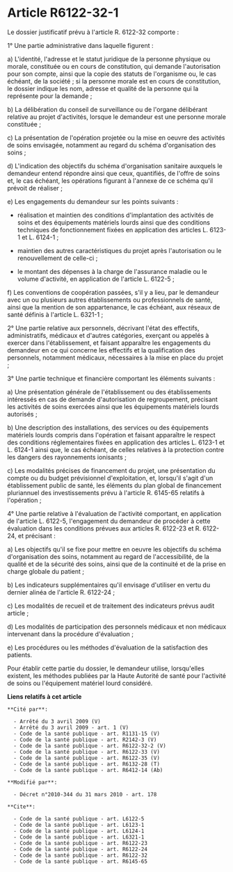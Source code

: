 # Article R6122-32-1

Le dossier justificatif prévu à l'article R. 6122-32  comporte : 

1° Une partie administrative dans laquelle figurent : 

a) L'identité, l'adresse et le statut juridique de la personne physique ou morale, constituée ou en cours de constitution,
qui demande l'autorisation pour son compte, ainsi que la copie des statuts de l'organisme ou, le cas échéant, de la société ;
si la personne morale est en cours de constitution, le dossier indique les nom, adresse et qualité de la personne qui la
représente pour la demande ; 

b) La délibération du conseil de surveillance ou de l'organe délibérant relative au projet d'activités, lorsque le demandeur
est une personne morale constituée ; 

c) La présentation de l'opération projetée ou la mise en oeuvre des activités de soins envisagée, notamment au regard du
schéma d'organisation des soins ; 

d) L'indication des objectifs du schéma d'organisation sanitaire auxquels le demandeur entend répondre ainsi que ceux,
quantifiés, de l'offre de soins et, le cas échéant, les opérations figurant à l'annexe de ce schéma qu'il prévoit de
réaliser ; 

e) Les engagements du demandeur sur les points suivants :

- réalisation et maintien des conditions d'implantation des activités de soins et des équipements matériels lourds ainsi que
des conditions techniques de fonctionnement fixées en application des articles L. 6123-1 et L. 6124-1 ;

- maintien des autres caractéristiques du projet après l'autorisation ou le renouvellement de celle-ci ;

- le montant des dépenses à la charge de l'assurance maladie ou le volume d'activité, en application de l'article L.
6122-5 ; 

f) Les conventions de coopération passées, s'il y a lieu, par le demandeur avec un ou plusieurs autres établissements ou
professionnels de santé, ainsi que la mention de son appartenance, le cas échéant, aux réseaux de santé définis à l'article
L. 6321-1 ; 

2° Une partie relative aux personnels, décrivant l'état des effectifs, administratifs, médicaux et d'autres catégories,
exerçant ou appelés à exercer dans l'établissement, et faisant apparaître les engagements du demandeur en ce qui concerne les
effectifs et la qualification des personnels, notamment médicaux, nécessaires à la mise en place du projet ; 

3° Une partie technique et financière comportant les éléments suivants : 

a) Une présentation générale de l'établissement ou des établissements intéressés en cas de demande d'autorisation de
regroupement, précisant les activités de soins exercées ainsi que les équipements matériels lourds autorisés ; 

b) Une description des installations, des services ou des équipements matériels lourds compris dans l'opération et faisant
apparaître le respect des conditions réglementaires fixées en application des articles L. 6123-1 et L. 6124-1 ainsi que, le
cas échéant, de celles relatives à la protection contre les dangers des rayonnements ionisants ; 

c) Les modalités précises de financement du projet, une présentation du compte ou du budget prévisionnel d'exploitation, et,
lorsqu'il s'agit d'un établissement public de santé, les éléments du plan global de financement pluriannuel des
investissements prévu à l'article R. 6145-65 relatifs à l'opération ; 

4° Une partie relative à l'évaluation de l'activité comportant, en application de l'article L. 6122-5, l'engagement du
demandeur de procéder à cette évaluation dans les conditions prévues aux articles R. 6122-23 et R. 6122-24, et précisant : 

a) Les objectifs qu'il se fixe pour mettre en oeuvre les objectifs du schéma d'organisation des soins, notamment au regard de
l'accessibilité, de la qualité et de la sécurité des soins, ainsi que de la continuité et de la prise en charge globale du
patient ; 

b) Les indicateurs supplémentaires qu'il envisage d'utiliser en vertu du dernier alinéa de l'article R. 6122-24 ; 

c) Les modalités de recueil et de traitement des indicateurs prévus audit article ; 

d) Les modalités de participation des personnels médicaux et non médicaux intervenant dans la procédure d'évaluation ; 

e) Les procédures ou les méthodes d'évaluation de la satisfaction des patients. 

Pour établir cette partie du dossier, le demandeur utilise, lorsqu'elles existent, les méthodes publiées par la Haute
Autorité de santé pour l'activité de soins ou l'équipement matériel lourd considéré.

**Liens relatifs à cet article**

	**Cité par**:

	  - Arrêté du 3 avril 2009 (V)
	  - Arrêté du 3 avril 2009 - art. 1 (V)
	  - Code de la santé publique - art. R1131-15 (V)
	  - Code de la santé publique - art. R2142-3 (V)
	  - Code de la santé publique - art. R6122-32-2 (V)
	  - Code de la santé publique - art. R6122-33 (V)
	  - Code de la santé publique - art. R6122-35 (V)
	  - Code de la santé publique - art. R6132-28 (T)
	  - Code de la santé publique - art. R6412-14 (Ab)

	**Modifié par**:

	  - Décret n°2010-344 du 31 mars 2010 - art. 178

	**Cite**:

	  - Code de la santé publique - art. L6122-5
	  - Code de la santé publique - art. L6123-1
	  - Code de la santé publique - art. L6124-1
	  - Code de la santé publique - art. L6321-1
	  - Code de la santé publique - art. R6122-23
	  - Code de la santé publique - art. R6122-24
	  - Code de la santé publique - art. R6122-32
	  - Code de la santé publique - art. R6145-65
